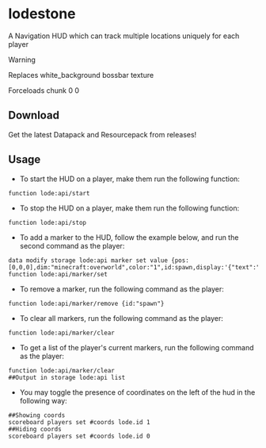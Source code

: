 # lodestone
A Navigation HUD which can track multiple locations uniquely for each player

>[!warning]
>Replaces white_background bossbar texture
>
>Forceloads chunk 0 0

## Download
Get the latest Datapack and Resourcepack from releases!

## Usage

* To start the HUD on a player, make them run the following function:
```mcfunction
function lode:api/start
```

* To stop the HUD on a player, make them run the following function:
```mcfunction
function lode:api/stop
```

* To add a marker to the HUD, follow the example below, and run the second command as the player:
```mcfunction
data modify storage lode:api marker set value {pos:[0,0,0],dim:"minecraft:overworld",color:"1",id:spawn,display:'{"text":"Spawn","color":"green"}'}
function lode:api/marker/set
```

* To remove a marker, run the following command as the player:
```mcfunction
function lode:api/marker/remove {id:"spawn"}
```

* To clear all markers, run the following command as the player:
```mcfunction
function lode:api/marker/clear
```

* To get a list of the player's current markers, run the following command as the player:
```mcfunction
function lode:api/marker/clear
##Output in storage lode:api list
```

* You may toggle the presence of coordinates on the left of the hud in the following way:
```mcfunction
##Showing coords
scoreboard players set #coords lode.id 1
##Hiding coords
scoreboard players set #coords lode.id 0
```

